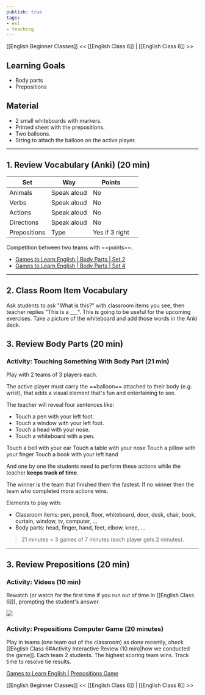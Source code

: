 ```yaml
---
publish: true
tags:
- esl
- teaching
---
```


[[English Beginner Classes]]
<< [[English Class 6]] | [[English Class 8]] >>

## Learning Goals
- Body parts
- Prepositions

## Material
- 2 small whiteboards with markers.
- Printed sheet with the prepositions.
- Two balloons.
- String to attach the balloon on the active player.

---

## 1. Review Vocabulary (Anki) (20 min)

| Set          | Way         | Points         |     |
| ------------ | ----------- | -------------- | --- |
| Animals      | Speak aloud | No             |     |
| Verbs        | Speak aloud | No             |     |
| Actions      | Speak aloud | No             |     |
| Directions   | Speak aloud | No             |     |
| Prepositions | Type        | Yes if 3 right |     |

Competition between two teams with ==points==.
- [Games to Learn English | Body Parts | Set 2](https://www.gamestolearnenglish.com/body-parts/#review)
- [Games to Learn English | Body Parts | Set 4](https://www.gamestolearnenglish.com/body-parts/#review)

---

## 2. Class Room Item Vocabulary
Ask students to ask "What is this?" with classroom items you see, then teacher replies "This is a \_\_\_". This is going to be useful for the upcoming exercises. Take a picture of the whiteboard and add those words in the Anki deck.

## 3. Review Body Parts (20 min)
### Activity: Touching Something With Body Part (21 min)
Play with 2 teams of 3 players each.

The active player must carry the ==balloon== attached to their body (e.g. wrist), that adds a visual element that's fun and entertaining to see.

The teacher will reveal four sentences like:
- Touch a pen with your left foot.
- Touch a window with your left foot.
- Touch a head with your nose. 
- Touch a whiteboard with a pen.



Touch a bell with your ear
Touch a table with your nose
Touch a pillow with your finger
Touch a book with your left hand


And one by one the students need to perform these actions while the teacher **keeps track of time**.

The winner is the team that finished them the fastest. If no winner then the team who completed more actions wins.

Elements to play with:
- Classroom items: pen, pencil, floor, whiteboard, door, desk, chair, book, curtain, window, tv, computer, ...
- Body parts: head, finger, hand, feet, elbow, knee, ...

> 21 minutes = 3 games of 7 minutes (each player gets 2 minutes).

---

## 3. Review Prepositions (20 min)

### Activity: Videos (10 min)
Rewatch (or watch for the first time if you run out of time in [[English Class 6]]), prompting the student's answer.

![](https://www.youtube.com/watch?v=iyjny2WAKcg)



### Activity: Prepositions Computer Game (20 minutes)
Play in teams (one team out of the classroom) as done recently, check [[English Class 6#Activity Interactive Review (10 min)|how we conducted the game]].  Each team 2 students. The highest scoring team wins. Track time to resolve tie results.

[Games to Learn English | Prepositions Game](https://www.gamestolearnenglish.com/prepositions-game/)

[[English Beginner Classes]]
<< [[English Class 6]] | [[English Class 8]] >>